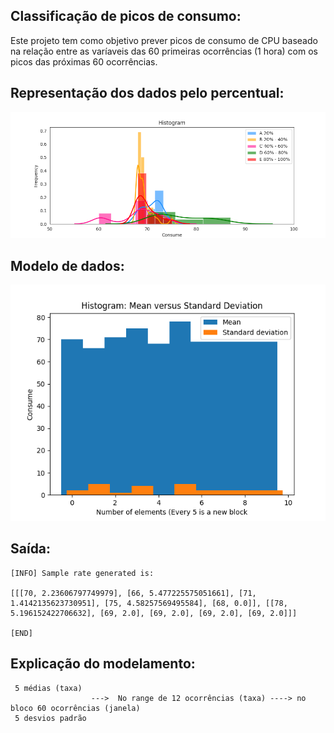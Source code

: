 ## Classificação de picos de consumo:

Este projeto tem como objetivo prever picos de consumo de CPU baseado na relação entre as varíaveis das 60 primeiras ocorrências (1 hora) com os picos das próximas 60 ocorrências.

## Representação dos dados pelo percentual:

<img src="https://github.com/vinhali/advanced_monitoring/blob/master/neural-network/classification/histogram.png?raw=true"/>

## Modelo de dados:

<img src="https://github.com/vinhali/advanced_monitoring/blob/master/neural-network/classification/histogram-data.png?raw=true"/>

## Saída:

    [INFO] Sample rate generated is:

    [[[70, 2.23606797749979], [66, 5.477225575051661], [71, 1.4142135623730951], [75, 4.58257569495584], [68, 0.0]], [[78, 5.196152422706632], [69, 2.0], [69, 2.0], [69, 2.0], [69, 2.0]]]

    [END]
    
 ## Explicação do modelamento:
 
     5 médias (taxa)
                      --->  No range de 12 ocorrências (taxa) ----> no bloco 60 ocorrências (janela)
     5 desvios padrão


